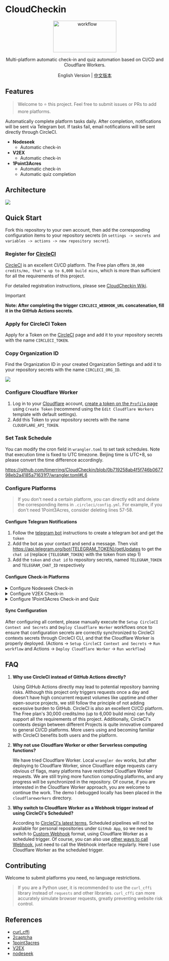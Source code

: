 # CloudCheckin

<div align="center">
  <picture>
    <img src="https://cdn.jsdelivr.net/gh/timerring/scratchpad2023/2024/2025-06-01-17-47-19.png" alt="workflow"  width="200" height="100"/>
  </picture>

Multi-platform automatic check-in and quiz automation based on CI/CD and Cloudflare Workers.

English Version |
[中文版本](./README.md)
</div>

## Features
> Welcome to :star: this project. Feel free to submit issues or PRs to add more platforms.

Automatically complete platform tasks daily. After completion, notifications will be sent via Telegram bot. If tasks fail, email notifications will be sent directly through CircleCI.

- **Nodeseek**
  - Automatic check-in
- **V2EX**
  - Automatic check-in
- **1Point3Acres**
  - Automatic check-in
  - Automatic quiz completion

## Architecture

![](https://cdn.jsdelivr.net/gh/timerring/scratchpad2023/2024/2025-06-01-17-53-56.png)

## Quick Start

Fork this repository to your own account, then add the corresponding configuration items to your repository secrets (in `settings -> secrets and variables -> actions -> new repository secret`).

### Register for [CircleCI](https://circleci.com/)

[CircleCI](https://circleci.com/) is an excellent CI/CD platform. The Free plan offers `30,000 credits/mo, that's up to 6,000 build mins`, which is more than sufficient for all the requirements of this project.

For detailed registration instructions, please see [CloudCheckin Wiki](https://github.com/timerring/CloudCheckin/wiki/CircleCI-Registeration).

> [!IMPORTANT]
> **Note: After completing the trigger `CIRCLECI_WEBHOOK_URL` concatenation, fill it in the GitHub Actions secrets**.

### Apply for CircleCI Token

Apply for a Token on the [CircleCI](https://app.circleci.com/settings/user/tokens) page and add it to your repository secrets with the name `CIRCLECI_TOKEN`.

### Copy Organization ID

Find the Organization ID in your created Organization Settings and add it to your repository secrets with the name `CIRCLECI_ORG_ID`.

![](https://cdn.jsdelivr.net/gh/timerring/scratchpad2023/2024/2025-05-30-13-25-46.png)

### Configure Cloudflare Worker

1. Log in to your [Cloudflare](https://dash.cloudflare.com/login) account, [create a token on the `Profile` page](https://dash.cloudflare.com/profile/api-tokens) using `Create Token` (recommend using the `Edit Cloudflare Workers` template with default settings).
2. Add this Token to your repository secrets with the name `CLOUDFLARE_API_TOKEN`.

### Set Task Schedule

You can modify the cron field in `wrangler.toml` to set task schedules. Note that execution time is fixed to UTC timezone. Beijing time is UTC+8, so please convert the time difference accordingly.

https://github.com/timerring/CloudCheckin/blob/0b719258ab4f5f746b067798eb2a4185a71631f7/wrangler.toml#L6

### Configure Platforms

> If you don't need a certain platform, you can directly edit and delete the corresponding items in `.circleci/config.yml`. For example, if you don't need 1Point3Acres, consider deleting lines 57-58.

#### Configure Telegram Notifications

1. Follow the [telegram bot](https://core.telegram.org/bots/features#botfather) instructions to create a telegram bot and get the `token`
2. Add the bot as your contact and send a message. Then visit https://api.telegram.org/bot{TELEGRAM_TOKEN}/getUpdates to get the `chat id` (replace `{TELEGRAM_TOKEN}` with the token from step 1)
3. Add the `token` and `chat id` to repository secrets, named `TELEGRAM_TOKEN` and `TELEGRAM_CHAT_ID` respectively

#### Configure Check-in Platforms

<details>
<summary>Configure Nodeseek Check-in</summary>

1. Get the `cookie` from the Nodeseek website (for cookie acquisition methods, please refer to [COOKIE Acquisition Tutorial](https://blog.timerring.com/posts/the-way-to-get-cookie/))
2. Add the `cookie` to repository secrets with the name `NODESEEK_COOKIE`

</details>

<details>
<summary>Configure V2EX Check-in</summary>

1. Get the `cookie` from the V2EX website (for cookie acquisition methods, please refer to [COOKIE Acquisition Tutorial](https://blog.timerring.com/posts/the-way-to-get-cookie/))
2. Note that V2EX cookies contain special characters like `"` and `$`, which may cause shell transmission failures when passing secrets. Therefore, you need to escape these two special characters. A simple replacement script is: `echo 'your V2EX cookie' | sed 's/["$]/\\&/g'`
3. Add the escaped `cookie` to repository secrets with the name `V2EX_COOKIE`

</details>

<details>
<summary>Configure 1Point3Acres Check-in and Quiz</summary>

1. Get the `cookie` from the 1Point3Acres website (for cookie acquisition methods, please refer to [COOKIE Acquisition Tutorial](https://blog.timerring.com/posts/the-way-to-get-cookie/))
2. Add the `cookie` to repository secrets with the name `ONEPOINT3ACRES_COOKIE` and `ONEPOINT3ACRES_COOKIE_2` (for more than one accounts)
3. Top up and get an `api key` from [2captcha](https://2captcha.com/) (since 1Point3Acres check-in and quiz require Cloudflare Turnstile verification, we use 2captcha's API to solve the verification problem)
   - Note: 2captcha API requires payment, starting from $3, supports Alipay. Each successful verification costs about $0.00145, so $3 can be used 2068 times, approximately 2.83 years.
4. Add the `api key` to repository secrets with the name `TWOCAPTCHA_APIKEY`

</details>

#### Sync Configuration

After configuring all content, please manually execute the `Setup CircleCI Context and Secrets` and `Deploy Cloudflare Worker` workflows once to ensure that configuration secrets are correctly synchronized to CircleCI contexts secrets through CircleCI CLI, and that the Cloudflare Worker is properly deployed. (Actions -> `Setup CircleCI Context and Secrets` -> `Run workflow` and Actions -> `Deploy Cloudflare Worker` -> `Run workflow`)

## FAQ

1. **Why use CircleCI instead of GitHub Actions directly?**
   
   Using GitHub Actions directly may lead to potential repository banning risks. Although this project only triggers requests once a day and doesn't have high concurrent request volumes like upptime and other open-source projects, we still follow the principle of not adding excessive burden to GitHub. CircleCI is also an excellent CI/CD platform. The Free plan's 30,000 credits/mo (up to 6,000 build mins) can fully support all the requirements of this project. Additionally, CircleCI's contexts design between different Projects is quite innovative compared to general CI/CD platforms. More users using and becoming familiar with CircleCI benefits both users and the platform.

2. **Why not use Cloudflare Worker or other Serverless computing functions?**
   
   We have tried Cloudflare Worker. Local `wrangler dev` works, but after deploying to Cloudflare Worker, since Cloudflare edge requests carry obvious cf flags, many platforms have restricted Cloudflare Worker requests. We are still trying more function computing platforms, and any progress will be synchronized in the repository. Of course, if you are interested in the Cloudflare Worker approach, you are welcome to continue the work. The demo I debugged locally has been placed in the `cloudflareworkers` directory.

3. **Why switch to Cloudflare Worker as a Webhook trigger instead of using CircleCI's Scheduled?**
   
   According to [CircleCI's latest terms](https://circleci.com/docs/version-control-system-integration-overview/#pipeline-triggers-and-integrations), Scheduled pipelines will not be available for personal repositories under `GitHub App`, so we need to switch to [Custom Webhook](https://circleci.com/docs/custom-webhooks/) format, using Cloudflare Worker as a scheduled trigger. Of course, you can also use [other ways to call Webhook](https://circleci.com/docs/triggers-overview/#trigger-a-pipeline-from-a-custom-webhook), just need to call the Webhook interface regularly. Here I use Cloudflare Worker as the scheduled trigger.

## Contributing

Welcome to submit platforms you need, no language restrictions.

> If you are a Python user, it is recommended to use the `curl_cffi` library instead of `requests` and other libraries. `curl_cffi` can more accurately simulate browser requests, greatly preventing website risk control.

## References
- [curl_cffi](https://github.com/lexiforest/curl_cffi)
- [2captcha](https://github.com/2captcha/2captcha-python)
- [1point3acres](https://github.com/harryhare/1point3acres)
- [V2EX](https://github.com/CruiseTian/action-hub)
- [nodeseek](https://github.com/xinycai/nodeseek_signin)
